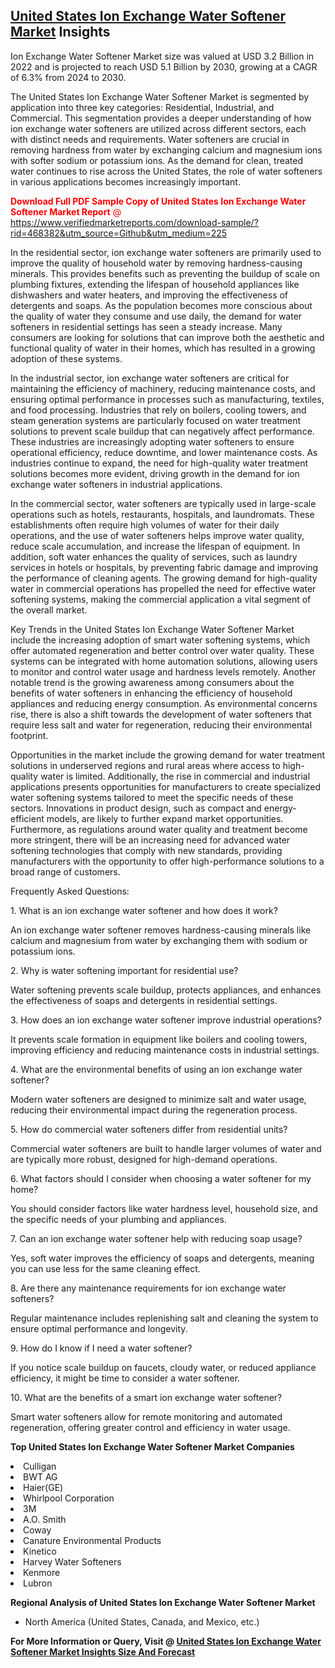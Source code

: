 <h2><a href="https://www.verifiedmarketreports.com/download-sample/?rid=468382&amp;utm_source=Github&amp;utm_medium=225" target="_blank">United States Ion Exchange Water Softener Market</a> Insights</h2><p>Ion Exchange Water Softener Market size was valued at USD 3.2 Billion in 2022 and is projected to reach USD 5.1 Billion by 2030, growing at a CAGR of 6.3% from 2024 to 2030.</p><p> <p>The United States Ion Exchange Water Softener Market is segmented by application into three key categories: Residential, Industrial, and Commercial. This segmentation provides a deeper understanding of how ion exchange water softeners are utilized across different sectors, each with distinct needs and requirements. Water softeners are crucial in removing hardness from water by exchanging calcium and magnesium ions with softer sodium or potassium ions. As the demand for clean, treated water continues to rise across the United States, the role of water softeners in various applications becomes increasingly important. <p><span class=""><span style="color: #ff0000;"><strong>Download Full PDF Sample Copy of United States Ion Exchange Water Softener Market Report</strong> @ </span><a href="https://www.verifiedmarketreports.com/download-sample/?rid=468382&amp;utm_source=Github&amp;utm_medium=225" target="_blank">https://www.verifiedmarketreports.com/download-sample/?rid=468382&amp;utm_source=Github&amp;utm_medium=225</a></span></p> <p>In the residential sector, ion exchange water softeners are primarily used to improve the quality of household water by removing hardness-causing minerals. This provides benefits such as preventing the buildup of scale on plumbing fixtures, extending the lifespan of household appliances like dishwashers and water heaters, and improving the effectiveness of detergents and soaps. As the population becomes more conscious about the quality of water they consume and use daily, the demand for water softeners in residential settings has seen a steady increase. Many consumers are looking for solutions that can improve both the aesthetic and functional quality of water in their homes, which has resulted in a growing adoption of these systems. <p>In the industrial sector, ion exchange water softeners are critical for maintaining the efficiency of machinery, reducing maintenance costs, and ensuring optimal performance in processes such as manufacturing, textiles, and food processing. Industries that rely on boilers, cooling towers, and steam generation systems are particularly focused on water treatment solutions to prevent scale buildup that can negatively affect performance. These industries are increasingly adopting water softeners to ensure operational efficiency, reduce downtime, and lower maintenance costs. As industries continue to expand, the need for high-quality water treatment solutions becomes more evident, driving growth in the demand for ion exchange water softeners in industrial applications. <p>In the commercial sector, water softeners are typically used in large-scale operations such as hotels, restaurants, hospitals, and laundromats. These establishments often require high volumes of water for their daily operations, and the use of water softeners helps improve water quality, reduce scale accumulation, and increase the lifespan of equipment. In addition, soft water enhances the quality of services, such as laundry services in hotels or hospitals, by preventing fabric damage and improving the performance of cleaning agents. The growing demand for high-quality water in commercial operations has propelled the need for effective water softening systems, making the commercial application a vital segment of the overall market. <p>Key Trends in the United States Ion Exchange Water Softener Market include the increasing adoption of smart water softening systems, which offer automated regeneration and better control over water quality. These systems can be integrated with home automation solutions, allowing users to monitor and control water usage and hardness levels remotely. Another notable trend is the growing awareness among consumers about the benefits of water softeners in enhancing the efficiency of household appliances and reducing energy consumption. As environmental concerns rise, there is also a shift towards the development of water softeners that require less salt and water for regeneration, reducing their environmental footprint. <p>Opportunities in the market include the growing demand for water treatment solutions in underserved regions and rural areas where access to high-quality water is limited. Additionally, the rise in commercial and industrial applications presents opportunities for manufacturers to create specialized water softening systems tailored to meet the specific needs of these sectors. Innovations in product design, such as compact and energy-efficient models, are likely to further expand market opportunities. Furthermore, as regulations around water quality and treatment become more stringent, there will be an increasing need for advanced water softening technologies that comply with new standards, providing manufacturers with the opportunity to offer high-performance solutions to a broad range of customers. <p>Frequently Asked Questions: <p>1. What is an ion exchange water softener and how does it work? <p>An ion exchange water softener removes hardness-causing minerals like calcium and magnesium from water by exchanging them with sodium or potassium ions. <p>2. Why is water softening important for residential use? <p>Water softening prevents scale buildup, protects appliances, and enhances the effectiveness of soaps and detergents in residential settings. <p>3. How does an ion exchange water softener improve industrial operations? <p>It prevents scale formation in equipment like boilers and cooling towers, improving efficiency and reducing maintenance costs in industrial settings. <p>4. What are the environmental benefits of using an ion exchange water softener? <p>Modern water softeners are designed to minimize salt and water usage, reducing their environmental impact during the regeneration process. <p>5. How do commercial water softeners differ from residential units? <p>Commercial water softeners are built to handle larger volumes of water and are typically more robust, designed for high-demand operations. <p>6. What factors should I consider when choosing a water softener for my home? <p>You should consider factors like water hardness level, household size, and the specific needs of your plumbing and appliances. <p>7. Can an ion exchange water softener help with reducing soap usage? <p>Yes, soft water improves the efficiency of soaps and detergents, meaning you can use less for the same cleaning effect. <p>8. Are there any maintenance requirements for ion exchange water softeners? <p>Regular maintenance includes replenishing salt and cleaning the system to ensure optimal performance and longevity. <p>9. How do I know if I need a water softener? <p>If you notice scale buildup on faucets, cloudy water, or reduced appliance efficiency, it might be time to consider a water softener. <p>10. What are the benefits of a smart ion exchange water softener? <p>Smart water softeners allow for remote monitoring and automated regeneration, offering greater control and efficiency in water usage. </p><p><strong>Top United States Ion Exchange Water Softener Market Companies</strong></p><div data-test-id=""><p><li>Culligan</li><li> BWT AG</li><li> Haier(GE)</li><li> Whirlpool Corporation</li><li> 3M</li><li> A.O. Smith</li><li> Coway</li><li> Canature Environmental Products</li><li> Kinetico</li><li> Harvey Water Softeners</li><li> Kenmore</li><li> Lubron</li></p><div><strong>Regional Analysis of&nbsp;United States Ion Exchange Water Softener Market</strong></div><ul><li dir="ltr"><p dir="ltr">North America&nbsp;(United States, Canada, and Mexico, etc.)</p></li></ul><p><strong>For More Information or Query, Visit @&nbsp;</strong><strong><a href="https://www.verifiedmarketreports.com/product/ion-exchange-water-softener-market/?utm_source=Github&amp;utm_medium=225" target="_blank">United States Ion Exchange Water Softener Market Insights Size And Forecast</a></strong></p></div>
